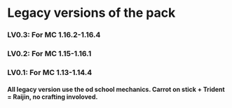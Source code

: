 # Legacy versions of the pack

### LV0.3: For MC 1.16.2-1.16.4  

### LV0.2: For MC 1.15-1.16.1  

### LV0.1: For MC 1.13-1.14.4  

#### All legacy version use the od school mechanics.  Carrot on stick + Trident = Raijin,  no crafting involoved.

